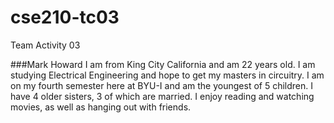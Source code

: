 # cse210-tc03
Team Activity 03

###Mark Howard
I am from King City California and am 22 years old.  I am
studying Electrical Engineering and hope to get my masters
in circuitry.  I am on my fourth semester here at BYU-I and
am the youngest of 5 children.  I have 4 older sisters, 3 
of which are married.  I enjoy reading and watching movies,
as well as hanging out with friends.
